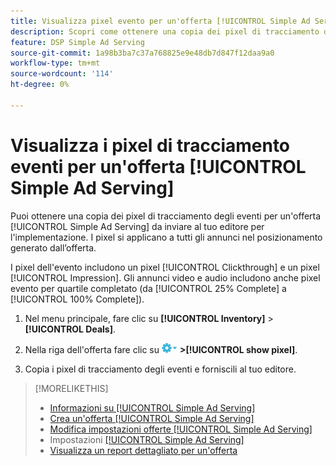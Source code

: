 ```yaml
---
title: Visualizza pixel evento per un'offerta [!UICONTROL Simple Ad Serving]
description: Scopri come ottenere una copia dei pixel di tracciamento degli eventi per un'offerta [!UICONTROL Simple Ad Serving].
feature: DSP Simple Ad Serving
source-git-commit: 1a98b3ba7c37a768825e9e48db7d847f12daa9a0
workflow-type: tm+mt
source-wordcount: '114'
ht-degree: 0%

---
```


# Visualizza i pixel di tracciamento eventi per un&#39;offerta [!UICONTROL Simple Ad Serving]

Puoi ottenere una copia dei pixel di tracciamento degli eventi per un&#39;offerta [!UICONTROL Simple Ad Serving] da inviare al tuo editore per l&#39;implementazione. I pixel si applicano a tutti gli annunci nel posizionamento generato dall’offerta.

I pixel dell&#39;evento includono un pixel [!UICONTROL Clickthrough] e un pixel [!UICONTROL Impression]. Gli annunci video e audio includono anche pixel evento per quartile completato (da [!UICONTROL 25% Complete] a [!UICONTROL 100% Complete]).

1. Nel menu principale, fare clic su **[!UICONTROL Inventory]** > **[!UICONTROL Deals]**.

1. Nella riga dell&#39;offerta fare clic su ![Menu Opzioni](/help/dsp/assets/options-menu.png) **>[!UICONTROL show pixel]**.

1. Copia i pixel di tracciamento degli eventi e forniscili al tuo editore.

>[!MORELIKETHIS]
>
>* [Informazioni su [!UICONTROL Simple Ad Serving]](simple-deal-about.md)
>* [Crea un&#39;offerta [!UICONTROL Simple Ad Serving]](simple-deal-create.md)
>* [Modifica impostazioni offerte [!UICONTROL Simple Ad Serving]](simple-deal-edit.md)
>* Impostazioni [[!UICONTROL Simple Ad Serving]](simple-deal-settings.md)
>* [Visualizza un report dettagliato per un&#39;offerta](/help/dsp/inventory/deal-view-report.md)
